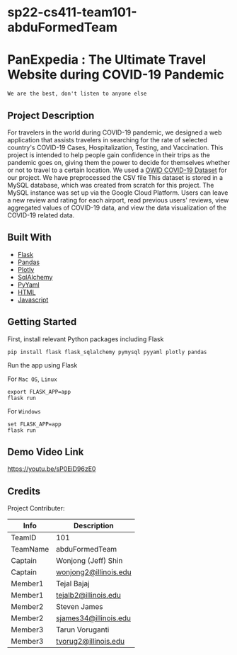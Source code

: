 
# sp22-cs411-team101-abduFormedTeam

# PanExpedia : The Ultimate Travel Website during COVID-19 Pandemic
`We are the best, don't listen to anyone else`

## Project Description 

For travelers in the world during COVID-19 pandemic, we designed a web application that assists travelers in searching for the rate of selected country's COVID-19 Cases, Hospitalization, Testing, and Vaccination. This project is intended to help people gain confidence in their trips as the pandemic goes on, giving them the power to decide for themselves whether or not to travel to a certain location. We used a [OWID COVID-19 Dataset](https://github.com/owid/covid-19-data/tree/master/public/data) for our project. We have preprocessed the CSV file This dataset is stored in a MySQL database, which was created from scratch for this project. The MySQL instance was set up via the Google Cloud Platform. Users can leave a new review and rating for each airport, read previous users' reviews, view aggregated values of COVID-19 data, and view the data visualization of the COVID-19 related data. 

## Built With
* [Flask](https://flask.palletsprojects.com/en/2.1.x/)
* [Pandas](https://pandas.pydata.org/)
* [Plotly](https://plotly.com/)
* [SqlAlchemy](https://www.sqlalchemy.org/)
* [PyYaml](https://pyyaml.org/)
* [HTML](https://www.html.com/)
* [Javascript](https://www.javascript.com/)

## Getting Started
First, install relevant Python packages including Flask

```pip install flask flask_sqlalchemy pymysql pyyaml plotly pandas```

Run the app using Flask

For `Mac OS`, `Linux`
```
export FLASK_APP=app
flask run
```

For `Windows`
```
set FLASK_APP=app
flask run
```
## Demo Video Link
https://youtu.be/sP0EiD96zE0

## Credits
Project Contributer:


|   Info      |        Description     |
| ----------- | ---------------------- |
| TeamID      |         101      |
| TeamName    |     abduFormedTeam|
| Captain     |  Wonjong (Jeff) Shin |
| Captain     |      wonjong2@illinois.edu     |
| Member1     |  Tejal Bajaj |
| Member1     |      tejalb2@illinois.edu     |
| Member2     |   Steven James   |
| Member2     |      sjames34@illinois.edu     |
| Member3     |   Tarun Voruganti   |
| Member3     |      tvorug2@illinois.edu     |
